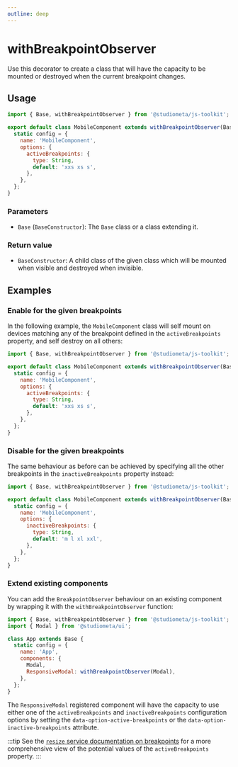 ```yaml
---
outline: deep
---
```


# withBreakpointObserver

Use this decorator to create a class that will have the capacity to be mounted or destroyed when the current breakpoint changes.

## Usage

```js {1,3,7-10} twoslash
import { Base, withBreakpointObserver } from '@studiometa/js-toolkit';

export default class MobileComponent extends withBreakpointObserver(Base) {
  static config = {
    name: 'MobileComponent',
    options: {
      activeBreakpoints: {
        type: String,
        default: 'xxs xs s',
      },
    },
  };
}
```

### Parameters

- `Base` (`BaseConstructor`): The `Base` class or a class extending it.

### Return value

- `BaseConstructor`: A child class of the given class which will be mounted when visible and destroyed when invisible.

## Examples

### Enable for the given breakpoints

In the following example, the `MobileComponent` class will self mount on devices matching any of the breakpoint defined in the `activeBreakpoints` property, and self destroy on all others:

```js {1,3,7-10} twoslash
import { Base, withBreakpointObserver } from '@studiometa/js-toolkit';

export default class MobileComponent extends withBreakpointObserver(Base) {
  static config = {
    name: 'MobileComponent',
    options: {
      activeBreakpoints: {
        type: String,
        default: 'xxs xs s',
      },
    },
  };
}
```

### Disable for the given breakpoints

The same behaviour as before can be achieved by specifying all the other breakpoints in the `inactiveBreakpoints` property instead:

```js {1,3,7-10} twoslash
import { Base, withBreakpointObserver } from '@studiometa/js-toolkit';

export default class MobileComponent extends withBreakpointObserver(Base) {
  static config = {
    name: 'MobileComponent',
    options: {
      inactiveBreakpoints: {
        type: String,
        default: 'm l xl xxl',
      },
    },
  };
}
```

### Extend existing components

You can add the `BreakpointObserver` behaviour on an existing component by wrapping it with the `withBreakpointObserver` function:

```js {1,9} twoslash
import { Base, withBreakpointObserver } from '@studiometa/js-toolkit';
import { Modal } from '@studiometa/ui';

class App extends Base {
  static config = {
    name: 'App',
    components: {
      Modal,
      ResponsiveModal: withBreakpointObserver(Modal),
    },
  };
}
```

The `ResponsiveModal` registered component will have the capacity to use either one of the `activeBreakpoints` and `inactiveBreakpoints` configuration options by setting the `data-option-active-breakpoints` or the `data-option-inactive-breakpoints` attribute.

:::tip
See the [`resize` service documentation on breakpoints](/api/services/useResize.html#breakpoint) for a more comprehensive view of the potential values of the `activeBreakpoints` property.
:::
